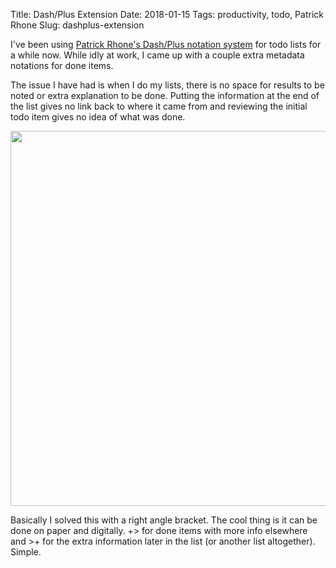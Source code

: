 Title: Dash/Plus Extension
Date: 2018-01-15
Tags: productivity, todo, Patrick Rhone
Slug: dashplus-extension

I've been using [Patrick Rhone's Dash/Plus notation system](http://patrickrhone.com/dashplus/) for todo lists for a while now. While idly at work, I came up with a couple extra metadata notations for done items.

The issue I have had is when I do my lists, there is no space for results to be noted or extra explanation to be done. Putting the information at the end of the list gives no link back to where it came from and reviewing the initial todo item gives no idea of what was done.

<img src="/media/images/2018-01-15 dashplus idea.jpg" width="600" class="align-center" />

Basically I solved this with a right angle bracket. The cool thing is it can be done on paper and digitally. +> for done items with more info elsewhere and >+ for the extra information later in the list (or another list altogether). Simple.